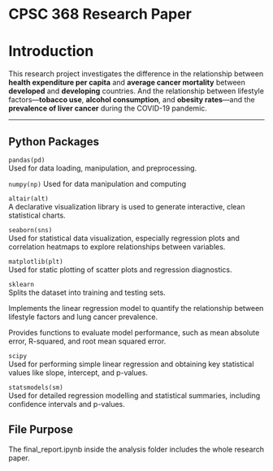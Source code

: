 # CPSC 368 Research Paper

# Introduction

This research project investigates the difference in the relationship between **health expenditure per capita** and **average cancer mortality** between **developed** and **developing** countries. And the relationship between lifestyle factors—**tobacco use**, **alcohol consumption**, and **obesity rates**—and the **prevalence of liver cancer** during the COVID-19 pandemic. 

---

## Python Packages

`pandas(pd)`  
  Used for data loading, manipulation, and preprocessing. 
  
`numpy(np)` 
  Used for data manipulation and computing
  
`altair(alt)`  
  A declarative visualization library is used to generate interactive, clean statistical charts. 
  
`seaborn(sns)`  
  Used for statistical data visualization, especially regression plots and correlation heatmaps to explore relationships between variables.

`matplotlib(plt)`  
  Used for static plotting of scatter plots and regression diagnostics. 

`sklearn`  
  Splits the dataset into training and testing sets.

  Implements the linear regression model to quantify the relationship between lifestyle factors and lung cancer prevalence.

  Provides functions to evaluate model performance, such as mean absolute error, R-squared, and root mean squared error.

`scipy`  
  Used for performing simple linear regression and obtaining key statistical values like slope, intercept, and p-values.
  
`statsmodels(sm)`  
  Used for detailed regression modelling and statistical summaries, including confidence intervals and p-values.

## File Purpose
The final_report.ipynb inside the analysis folder includes the whole research paper.
